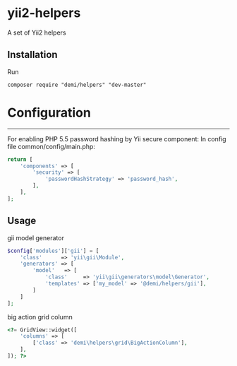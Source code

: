 yii2-helpers
===================

A set of Yii2 helpers

Installation
------------
Run
```code
composer require "demi/helpers" "dev-master"
```

# Configuration
-------------
For enabling PHP 5.5 password hashing by Yii secure component:
In config file common/config/main.php:
```php
return [
    'components' => [
        'security' => [
            'passwordHashStrategy' => 'password_hash',
        ],
    ],
];
```

Usage
-----
gii model generator
```php
$config['modules']['gii'] = [
    'class'      => 'yii\gii\Module',
    'generators' => [
        'model'   => [
            'class'     => 'yii\gii\generators\model\Generator',
            'templates' => ['my_model' => '@demi/helpers/gii'],
        ]
    ]
];
```
big action grid column
```php
<?= GridView::widget([
    'columns' => [
        ['class' => 'demi\helpers\grid\BigActionColumn'],
    ],
]); ?>
```
